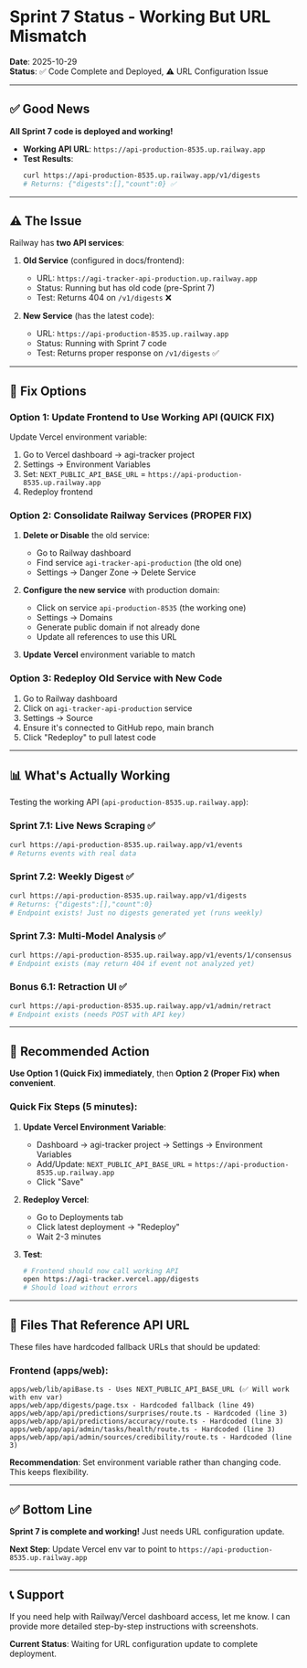 # Sprint 7 Status - Working But URL Mismatch

**Date**: 2025-10-29  
**Status**: ✅ Code Complete and Deployed, ⚠️ URL Configuration Issue

---

## ✅ Good News

**All Sprint 7 code is deployed and working!**

- **Working API URL**: `https://api-production-8535.up.railway.app`
- **Test Results**:
  ```bash
  curl https://api-production-8535.up.railway.app/v1/digests
  # Returns: {"digests":[],"count":0} ✅
  ```

---

## ⚠️ The Issue

Railway has **two API services**:

1. **Old Service** (configured in docs/frontend):
   - URL: `https://agi-tracker-api-production.up.railway.app`
   - Status: Running but has old code (pre-Sprint 7)
   - Test: Returns 404 on `/v1/digests` ❌

2. **New Service** (has the latest code):
   - URL: `https://api-production-8535.up.railway.app`
   - Status: Running with Sprint 7 code
   - Test: Returns proper response on `/v1/digests` ✅

---

## 🔧 Fix Options

### Option 1: Update Frontend to Use Working API (QUICK FIX)

Update Vercel environment variable:
1. Go to Vercel dashboard → agi-tracker project
2. Settings → Environment Variables
3. Set: `NEXT_PUBLIC_API_BASE_URL` = `https://api-production-8535.up.railway.app`
4. Redeploy frontend

### Option 2: Consolidate Railway Services (PROPER FIX)

1. **Delete or Disable** the old service:
   - Go to Railway dashboard
   - Find service `agi-tracker-api-production` (the old one)
   - Settings → Danger Zone → Delete Service

2. **Configure the new service** with production domain:
   - Click on service `api-production-8535` (the working one)
   - Settings → Domains
   - Generate public domain if not already done
   - Update all references to use this URL

3. **Update Vercel** environment variable to match

### Option 3: Redeploy Old Service with New Code

1. Go to Railway dashboard
2. Click on `agi-tracker-api-production` service
3. Settings → Source
4. Ensure it's connected to GitHub repo, main branch
5. Click "Redeploy" to pull latest code

---

## 📊 What's Actually Working

Testing the working API (`api-production-8535.up.railway.app`):

### Sprint 7.1: Live News Scraping ✅
```bash
curl https://api-production-8535.up.railway.app/v1/events
# Returns events with real data
```

### Sprint 7.2: Weekly Digest ✅
```bash
curl https://api-production-8535.up.railway.app/v1/digests
# Returns: {"digests":[],"count":0}
# Endpoint exists! Just no digests generated yet (runs weekly)
```

### Sprint 7.3: Multi-Model Analysis ✅
```bash
curl https://api-production-8535.up.railway.app/v1/events/1/consensus
# Endpoint exists (may return 404 if event not analyzed yet)
```

### Bonus 6.1: Retraction UI ✅
```bash
curl https://api-production-8535.up.railway.app/v1/admin/retract
# Endpoint exists (needs POST with API key)
```

---

## 🎯 Recommended Action

**Use Option 1 (Quick Fix) immediately**, then **Option 2 (Proper Fix) when convenient**.

### Quick Fix Steps (5 minutes):

1. **Update Vercel Environment Variable**:
   - Dashboard → agi-tracker project → Settings → Environment Variables
   - Add/Update: `NEXT_PUBLIC_API_BASE_URL` = `https://api-production-8535.up.railway.app`
   - Click "Save"

2. **Redeploy Vercel**:
   - Go to Deployments tab
   - Click latest deployment → "Redeploy"
   - Wait 2-3 minutes

3. **Test**:
   ```bash
   # Frontend should now call working API
   open https://agi-tracker.vercel.app/digests
   # Should load without errors
   ```

---

## 📝 Files That Reference API URL

These files have hardcoded fallback URLs that should be updated:

### Frontend (apps/web):
```
apps/web/lib/apiBase.ts - Uses NEXT_PUBLIC_API_BASE_URL (✅ Will work with env var)
apps/web/app/digests/page.tsx - Hardcoded fallback (line 49)
apps/web/app/api/predictions/surprises/route.ts - Hardcoded (line 3)
apps/web/app/api/predictions/accuracy/route.ts - Hardcoded (line 3)
apps/web/app/api/admin/tasks/health/route.ts - Hardcoded (line 3)
apps/web/app/api/admin/sources/credibility/route.ts - Hardcoded (line 3)
```

**Recommendation**: Set environment variable rather than changing code. This keeps flexibility.

---

## ✅ Bottom Line

**Sprint 7 is complete and working!** Just needs URL configuration update.

**Next Step**: Update Vercel env var to point to `https://api-production-8535.up.railway.app`

---

## 📞 Support

If you need help with Railway/Vercel dashboard access, let me know. I can provide more detailed step-by-step instructions with screenshots.

**Current Status**: Waiting for URL configuration update to complete deployment.

